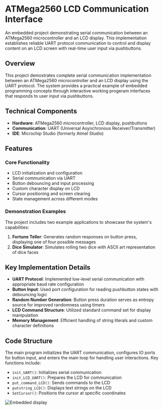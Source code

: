 # ATMega2560 LCD Communication Interface
An embedded project demonstrating serial communication between an ATMega2560 microcontroller and an LCD display. This implementation establishes reliable UART protocol communication to control and display content on an LCD screen with real-time user input via pushbuttons.

## Overview
This project demostrates complete serial communication implementation between an ATMega2560 microcontroller and an LCD display using the UART protocol. The system provides a practical example of embedded programming concepts through interactive working progeram interfaces that responds to user input via pushbuttons.

## Technical Components
- **Hardware**: ATMega2560 microcontroller, LCD display, pushbuttons
- **Communication**: UART (Universal Asynchronous Receiver/Transmitter)
- **IDE**: Microchip Studio (formerly Atmel Studio)

## Features

### Core Functionality
- LCD initialization and configuration
- Serial communication via UART
- Button debouncing and input processing
- Custom character display on LCD
- Cursor positioning and screen clearing
- State management across different modes

### Demonstration Examples
The project includes two example applications to showcase the system's capabilities:
1. **Fortune Teller**: Generates random responses on button press, displaying one of four possible messages
2. **Dice Simulator**: Simulates rolling two dice with ASCII art representation of dice faces

## Key Implementation Details

- **UART Protocol**: Implemented low-level serial communication with appropriate baud rate configuration
- **Button Input**: Used port configuration for reading pushbutton states with debouncing logic
- **Random Number Generation**: Button press duration serves as entropy source for improved randomness using timers
- **LCD Command Structure**: Utilized standard command set for display manipulation
- **Memory Management**: Efficient handling of string literals and custom character definitions

## Code Structure

The main program initializes the UART communication, configures IO ports for button input, and enters the main loop for handling user interactions. Key functions include:

- `init_UART()`: Initializes serial communication
- `init_LCD_UART()`: Prepares the LCD for communication
- `put_command_LCD()`: Sends commands to the LCD
- `putstring_LCD()`: Displays text strings on the LCD
- `SetCursor()`: Positions the cursor at specific coordinates


![](/IMG_6054.JPG "Embedded display")
